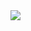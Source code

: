   <img align="left" src="https://github-readme-stats.vercel.app/api?username=duTianze&show_icons=true&theme=buefy"/>
